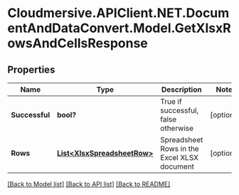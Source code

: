 # Cloudmersive.APIClient.NET.DocumentAndDataConvert.Model.GetXlsxRowsAndCellsResponse
## Properties

Name | Type | Description | Notes
------------ | ------------- | ------------- | -------------
**Successful** | **bool?** | True if successful, false otherwise | [optional] 
**Rows** | [**List&lt;XlsxSpreadsheetRow&gt;**](XlsxSpreadsheetRow.md) | Spreadsheet Rows in the Excel XLSX document | [optional] 

[[Back to Model list]](../README.md#documentation-for-models) [[Back to API list]](../README.md#documentation-for-api-endpoints) [[Back to README]](../README.md)

